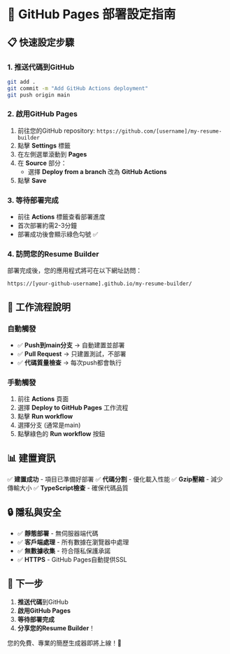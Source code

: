 # 🚀 GitHub Pages 部署設定指南

## 📋 快速設定步驟

### 1. **推送代碼到GitHub**
```bash
git add .
git commit -m "Add GitHub Actions deployment"
git push origin main
```

### 2. **啟用GitHub Pages**
1. 前往您的GitHub repository: `https://github.com/[username]/my-resume-builder`
2. 點擊 **Settings** 標籤
3. 在左側選單滾動到 **Pages**
4. 在 **Source** 部分：
   - 選擇 **Deploy from a branch** 改為 **GitHub Actions**
5. 點擊 **Save**

### 3. **等待部署完成**
- 前往 **Actions** 標籤查看部署進度
- 首次部署約需2-3分鐘
- 部署成功後會顯示綠色勾號 ✅

### 4. **訪問您的Resume Builder**
部署完成後，您的應用程式將可在以下網址訪問：
```
https://[your-github-username].github.io/my-resume-builder/
```

## 🔄 工作流程說明

### **自動觸發**
- ✅ **Push到main分支** → 自動建置並部署
- ✅ **Pull Request** → 只建置測試，不部署
- ✅ **代碼質量檢查** → 每次push都會執行

### **手動觸發**
1. 前往 **Actions** 頁面
2. 選擇 **Deploy to GitHub Pages** 工作流程
3. 點擊 **Run workflow**
4. 選擇分支 (通常是main)
5. 點擊綠色的 **Run workflow** 按鈕

## 📊 建置資訊

✅ **建置成功** - 項目已準備好部署
✅ **代碼分割** - 優化載入性能
✅ **Gzip壓縮** - 減少傳輸大小
✅ **TypeScript檢查** - 確保代碼品質

## 🔒 隱私與安全

- ✅ **靜態部署** - 無伺服器端代碼
- ✅ **客戶端處理** - 所有數據在瀏覽器中處理
- ✅ **無數據收集** - 符合隱私保護承諾
- ✅ **HTTPS** - GitHub Pages自動提供SSL

## 🎯 下一步

1. **推送代碼**到GitHub
2. **啟用GitHub Pages**
3. **等待部署完成**
4. **分享您的Resume Builder**！

您的免費、專業的簡歷生成器即將上線！🎉

